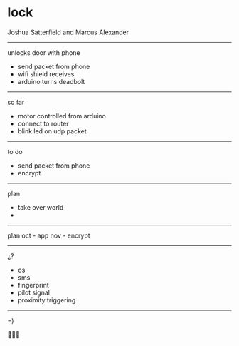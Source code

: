 lock
====
Joshua Satterfield and Marcus Alexander

***

unlocks door with phone
* send packet from phone
* wifi shield receives
* arduino turns deadbolt

***

so far
* motor controlled from arduino
* connect to router
* blink led on udp packet

***

to do
* send packet from phone
* encrypt

***

plan
* take over world
*

***

plan
oct - app
nov - encrypt

***

¿?
* os
* sms
* fingerprint
* pilot signal
* proximity triggering

***

=)

🌴🌴🌴
